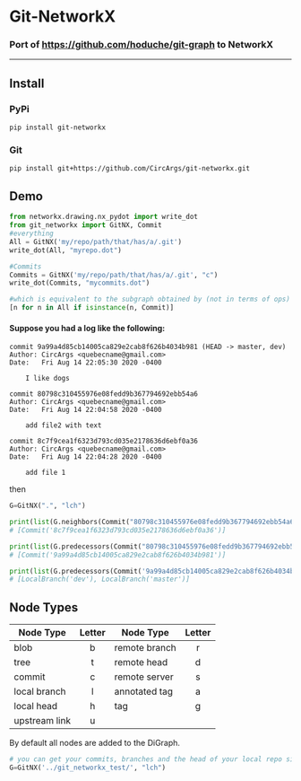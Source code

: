 # Git-NetworkX

### Port of https://github.com/hoduche/git-graph to NetworkX

---

## Install

### PyPi

`pip install git-networkx`

### Git

`pip install git+https://github.com/CircArgs/git-networkx.git`

## Demo

```python
from networkx.drawing.nx_pydot import write_dot
from git_networkx import GitNX, Commit
#everything
All = GitNX('my/repo/path/that/has/a/.git')
write_dot(All, "myrepo.dot")

#Commits
Commits = GitNX('my/repo/path/that/has/a/.git', "c")
write_dot(Commits, "mycommits.dot")

#which is equivalent to the subgraph obtained by (not in terms of ops)
[n for n in All if isinstance(n, Commit)]

```

#### Suppose you had a log like the following:

```
commit 9a99a4d85cb14005ca829e2cab8f626b4034b981 (HEAD -> master, dev)
Author: CircArgs <quebecname@gmail.com>
Date:   Fri Aug 14 22:05:30 2020 -0400

    I like dogs

commit 80798c310455976e08fedd9b367794692ebb54a6
Author: CircArgs <quebecname@gmail.com>
Date:   Fri Aug 14 22:04:58 2020 -0400

    add file2 with text

commit 8c7f9cea1f6323d793cd035e2178636d6ebf0a36
Author: CircArgs <quebecname@gmail.com>
Date:   Fri Aug 14 22:04:28 2020 -0400

    add file 1

```

then

```python
G=GitNX(".", "lch")

print(list(G.neighbors(Commit("80798c310455976e08fedd9b367794692ebb54a6"))))
# [Commit('8c7f9cea1f6323d793cd035e2178636d6ebf0a36')]

print(list(G.predecessors(Commit("80798c310455976e08fedd9b367794692ebb54a6"))))
# [Commit('9a99a4d85cb14005ca829e2cab8f626b4034b981')]

print(list(G.predecessors(Commit('9a99a4d85cb14005ca829e2cab8f626b4034b981'))))
# [LocalBranch('dev'), LocalBranch('master')]
```

## Node Types

| Node Type     | Letter | Node Type     | Letter |
| ------------- | :----: | ------------- | :----: |
| blob          |   b    | remote branch |   r    |
| tree          |   t    | remote head   |   d    |
| commit        |   c    | remote server |   s    |
| local branch  |   l    | annotated tag |   a    |
| local head    |   h    | tag           |   g    |
| upstream link |   u    |

By default all nodes are added to the DiGraph.

```python
# you can get your commits, branches and the head of your local repo simply with lch
G=GitNX('../git_networkx_test/', "lch")

```
